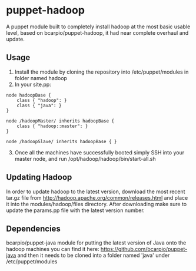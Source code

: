 puppet-hadoop
=============

A puppet module built to completely install hadoop at the most basic usable level, based on bcarpio/puppet-hadoop, it had near complete overhaul and update.

Usage
-----

1. Install the module by cloning the repository into /etc/puppet/modules in folder named hadoop
2. In your site.pp: 

<pre><code>node hadoopBase {
    class { "hadoop": }
    class { "java": }  
}
    
node /hadoopMaster/ inherits hadoopBase {
    class { "hadoop::master": }
}
    
node /hadoopSlave/ inherits hadoopBase { }
</code></pre>

3. Once all the machines have successfully booted simply SSH into your master node, and run /opt/hadoop/hadoop/bin/start-all.sh 

Updating Hadoop
---------------

In order to update hadoop to the latest version, download the most recent tar.gz file from http://hadoop.apache.org/common/releases.html and place it into the modules/hadoop/files directory. After downloading make sure to update the params.pp file with the latest version number. 

Dependencies
------------

bcarpio/puppet-java module for putting the latest version of Java onto the hadoop machines you can find it here: https://github.com/bcarpio/puppet-java and then it needs to be cloned into a folder named 'java' under /etc/puppet/modules
